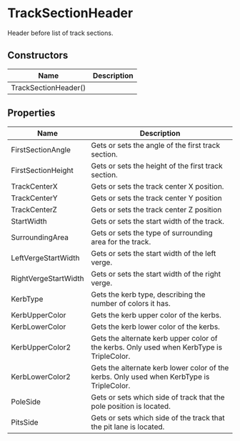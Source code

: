 # TrackSectionHeader

Header before list of track sections.

## Constructors

| Name  | Description  |
|-------|--------------|
| TrackSectionHeader()  |   |


## Properties

| Name  | Description  |
|-------|--------------|
| FirstSectionAngle  | Gets or sets the angle of the first track section.  |
| FirstSectionHeight  | Gets or sets the height of the first track section.  |
| TrackCenterX  | Gets or sets the track center X position.  |
| TrackCenterY  | Gets or sets the track center Y position  |
| TrackCenterZ  | Gets or sets the track center Z position  |
| StartWidth  | Gets or sets the start width of the track.  |
| SurroundingArea  | Gets or sets the type of surrounding area for the track.  |
| LeftVergeStartWidth  | Gets or sets the start width of the left verge.  |
| RightVergeStartWidth  | Gets or sets the start width of the right verge.  |
| KerbType  | Gets the kerb type, describing the number of colors it has.  |
| KerbUpperColor  | Gets the kerb upper color of the kerbs.  |
| KerbLowerColor  | Gets the kerb lower color of the kerbs.  |
| KerbUpperColor2  | Gets the alternate kerb upper color of the kerbs. Only used when KerbType is TripleColor.  |
| KerbLowerColor2  | Gets the alternate kerb lower color of the kerbs. Only used when KerbType is TripleColor.  |
| PoleSide  | Gets or sets which side of track that the pole position is located.  |
| PitsSide  | Gets or sets which side of the track that the pit lane is located.  |


